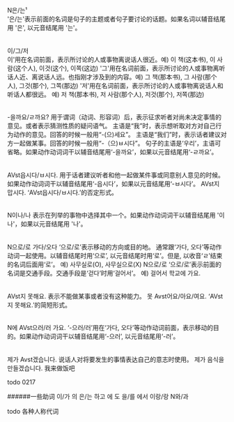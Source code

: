 N은/는¹<br>
'은/는'表示前面的名词是句子的主题或者句子要讨论的话题。如果名词以辅音结尾用 '은', 以元音结尾用 '는'。<br>

######
이/그/저<br>
이'用在名词前面，表示所讨论的人或事物离说话人很近。예) 이 책(这本书), 이 사람(这个人), 이것(这个), 이쪽(这边)
'그'用在名词前面，表示所讨论的人或事物离听话人近、离说话人远。也指刚才涉及到的内容。예) 그 책(那本书), 그 사람(那个人), 그것(那个), 그쪽(那边)
'저'用在名词前面，表示所讨论的人或事物离说话人和听话人都很远。 예) 저 책(那本书), 저 사람(那个人), 저것(那个), 저쪽(那边)

######
-을까요/ㄹ까요?
用于谓词（动词、形容词）后，表示征求听者对尚未决定事情的意见。或者表示猜测性质的疑问语气。
主语是“我”时，表示想听取对方对自己行为动作的意见。回答的时候一般用“-(으)세요”。
主语是“我们”时，表示话者建议对方一起做某事。回答的时候一般用“-（으)ㅂ시다”。
句子的主语是‘우리’，主语可省略。如果动作动词词干以辅音结尾用‘-을까요’，如果以元音结尾用‘-ㄹ까요’。

######
AVst읍시다/ㅂ시다.
用于话者建议听者和他一起做某件事或同意别人意见的时候。如果动作动词词干以辅音结尾用‘-읍시다’，如果以元音结尾用‘-ㅂ시다’。
AVst지 맙시다.
‘AVst읍시다/ㅂ시다.’的否定形式。

######
N이나/나
表示在列举的事物中选择其中一个。如果动作动词词干以辅音结尾用 '이나'，如果以元音结尾用 '나'。

######
N으로/로 가다/오다
‘으로/로’表示移动的方向或目的地。 通常跟‘가다, 오다’等动作动词一起使用。以辅音结尾时用‘으로’, 以元音结尾时用‘로’。但是, 以收音‘ㄹ’结束的名词后面用‘로’。 예) 사무실로(O), 사무실으로(X)
N으로/로
‘으로/로’表示前面的名词是交通手段。交通手段是‘걷다’时用‘걸어서’。 예) 걸어서 학교에 가요.

######
AVst지 못해요.
表示不能做某事或者没有这种能力。
못 Avst어요/아요/여요.
‘AVst지 못해요.’的简短形式。

######
N에 AVst으러/러 가요.
‘-으러/러’用在‘가다, 오다’等动作动词前面，表示移动的目的。如果动作动词词干以辅音结尾用‘-으러’, 以元音结尾用‘-러’。

######
제가 Avst겠습니다.
说话人对将要发生的事情表达自己的意志时使用。
제가 음식을 만들겠습니다.
我来做饭吧

todo 0217


######一些助词
이/가
의
은/는
하고
에
도
을/를
에서
이랑/랑
N와/과

todo
各种人称代词